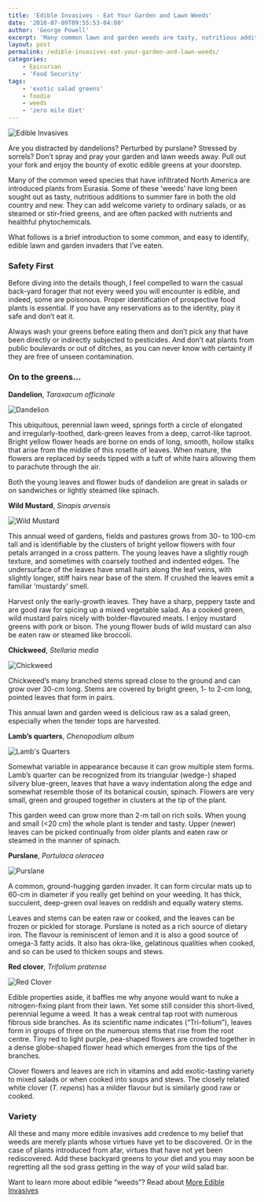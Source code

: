 ```yaml
---
title: 'Edible Invasives - Eat Your Garden and Lawn Weeds'
date: '2010-07-09T09:55:53-04:00'
author: 'George Powell'
excerpt: 'Many common lawn and garden weeds are tasty, nutritious additions to summer fare. Enjoy the bounty of exotic edible greens at your doorstep including dandelions, wild mustard, chickweed, lamb''s quarters, purslane and clover.'
layout: post
permalink: /edible-invasives-eat-your-garden-and-lawn-weeds/
categories:
    - Epicurian
    - 'Food Security'
tags:
    - 'exotic salad greens'
    - foodie
    - weeds
    - 'zero mile diet'
---
```

![Edible Invasives](/assets/images/EdibleInvasives.jpg)

Are you distracted by dandelions? Perturbed by purslane? Stressed by sorrels? Don’t spray and pray your garden and lawn weeds away. Pull out your fork and enjoy the bounty of exotic edible greens at your doorstep.

Many of the common weed species that have infiltrated North America are introduced plants from Eurasia. Some of these ‘weeds’ have long been sought out as tasty, nutritious additions to summer fare in both the old country and new. They can add welcome variety to ordinary salads, or as steamed or stir-fried greens, and are often packed with nutrients and healthful phytochemicals.

What follows is a brief introduction to some common, and easy to identify, edible lawn and garden invaders that I’ve eaten.

### Safety First

Before diving into the details though, I feel compelled to warn the casual back-yard forager that not every weed you will encounter is edible, and indeed, some are poisonous. Proper identification of prospective food plants is essential. If you have any reservations as to the identity, play it safe and don’t eat it.

Always wash your greens before eating them and don’t pick any that have been directly or indirectly subjected to pesticides. And don’t eat plants from public boulevards or out of ditches, as you can never know with certainty if they are free of unseen contamination.

### On to the greens…

**Dandelion**, *Taraxacum officinale*

![Dandelion](/assets/images/EI1.jpg)

This ubiquitous, perennial lawn weed, springs forth a circle of elongated and irregularly-toothed, dark-green leaves from a deep, carrot-like taproot. Bright yellow flower heads are borne on ends of long, smooth, hollow stalks that arise from the middle of this rosette of leaves. When mature, the flowers are replaced by seeds tipped with a tuft of white hairs allowing them to parachute through the air.

Both the young leaves and flower buds of dandelion are great in salads or on sandwiches or lightly steamed like spinach.

**Wild Mustard**, *Sinapis arvensis*

![Wild Mustard](/assets/images/EI2.jpg)

This annual weed of gardens, fields and pastures grows from 30- to 100-cm tall and is identifiable by the clusters of bright yellow flowers with four petals arranged in a cross pattern. The young leaves have a slightly rough texture, and sometimes with coarsely toothed and indented edges. The undersurface of the leaves have small hairs along the leaf veins, with slightly longer, stiff hairs near base of the stem. If crushed the leaves emit a familiar ‘mustardy’ smell.

Harvest only the early-growth leaves. They have a sharp, peppery taste and are good raw for spicing up a mixed vegetable salad. As a cooked green, wild mustard pairs nicely with bolder-flavoured meats. I enjoy mustard greens with pork or bison. The young flower buds of wild mustard can also be eaten raw or steamed like broccoli.

**Chickweed**, *Stellaria media*

![Chickweed](/assets/images/EI3.jpg)

Chickweed’s many branched stems spread close to the ground and can grow over 30-cm long. Stems are covered by bright green, 1- to 2-cm long, pointed leaves that form in pairs.

This annual lawn and garden weed is delicious raw as a salad green, especially when the tender tops are harvested.

**Lamb’s quarters**, *Chenopodium album*

![Lamb's Quarters](/assets/images/EI4.jpg)

Somewhat variable in appearance because it can grow multiple stem forms. Lamb’s quarter can be recognized from its triangular (wedge-) shaped silvery blue-green, leaves that have a wavy indentation along the edge and somewhat resemble those of its botanical cousin, spinach. Flowers are very small, green and grouped together in clusters at the tip of the plant.

This garden weed can grow more than 2-m tall on rich soils. When young and small (&lt;20 cm) the whole plant is tender and tasty. Upper (newer) leaves can be picked continually from older plants and eaten raw or steamed in the manner of spinach.

**Purslane**, *Portulaca oleracea*

![Purslane](/assets/images/EI5.jpg)

A common, ground-hugging garden invader. It can form circular mats up to 60-cm in diameter if you really get behind on your weeding. It has thick, succulent, deep-green oval leaves on reddish and equally watery stems.

Leaves and stems can be eaten raw or cooked, and the leaves can be frozen or pickled for storage. Purslane is noted as a rich source of dietary iron. The flavour is reminiscent of lemon and it is also a good source of omega-3 fatty acids. It also has okra-like, gelatinous qualities when cooked, and so can be used to thicken soups and stews.

**Red clover**, *Trifolium pratense*

![Red Clover](/assets/images/EI6.jpg)

Edible properties aside, it baffles me why anyone would want to nuke a nitrogen-fixing plant from their lawn. Yet some still consider this short-lived, perennial legume a weed. It has a weak central tap root with numerous fibrous side branches. As its scientific name indicates (“Tri-folium”), leaves form in groups of three on the numerous stems that rise from the root centre. Tiny red to light purple, pea-shaped flowers are crowded together in a dense globe-shaped flower head which emerges from the tips of the branches.

Clover flowers and leaves are rich in vitamins and add exotic-tasting variety to mixed salads or when cooked into soups and stews. The closely related white clover (*T. repens*) has a milder flavour but is similarly good raw or cooked.

### Variety

All these and many more edible invasives add credence to my belief that weeds are merely plants whose virtues have yet to be discovered. Or in the case of plants introduced from afar, virtues that have not yet been rediscovered. Add these backyard greens to your diet and you may soon be regretting all the sod grass getting in the way of your wild salad bar.

Want to learn more about edible “weeds”? Read about [More Edible Invasives](https://agforinsight.com/more-edible-invasives-vegetable-greens-at-your-backdoor/)
